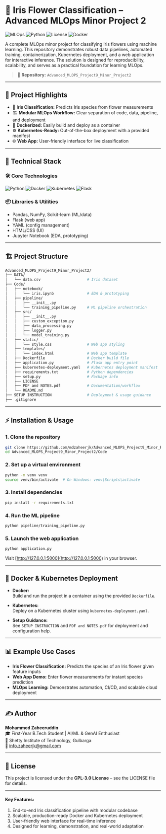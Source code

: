 # 🌸 Iris Flower Classification – Advanced MLOps Minor Project 2

![MLOps](https://img.shields.io/badge/MLOps-Kubernetes-blue)
![Python](https://img.shields.io/badge/Python-3.10%2B-brightgreen)
![License](https://img.shields.io/badge/License-GPL--3.0-orange)
![Docker](https://img.shields.io/badge/Docker-Ready-blue)

A complete MLOps minor project for classifying Iris flowers using machine learning. This repository demonstrates robust data pipelines, automated training, containerization, Kubernetes deployment, and a web application for interactive inference. The solution is designed for reproducibility, scalability, and serves as a practical foundation for learning MLOps.

> 📁 **Repository:** `Advanced_MLOPS_Project9_Minor_Project2`

---

## 🚀 Project Highlights

- 🌷 **Iris Classification:** Predicts Iris species from flower measurements
- 🏗️ **Modular MLOps Workflow:** Clear separation of code, data, pipeline, and deployment
- 🐳 **Dockerized:** Easily build and deploy as a container
- ☸️ **Kubernetes-Ready:** Out-of-the-box deployment with a provided manifest
- 🌐 **Web App:** User-friendly interface for live classification

---

## 🧠 Technical Stack

### 🛠️ Core Technologies
![Python](https://img.shields.io/badge/Python-3.10%2B-brightgreen)
![Docker](https://img.shields.io/badge/Docker-Ready-blue)
![Kubernetes](https://img.shields.io/badge/Kubernetes-Deploy-blue)
![Flask](https://img.shields.io/badge/Flask-WebApp-lightgrey)

### 📦 Libraries & Utilities
- Pandas, NumPy, Scikit-learn (ML/data)
- Flask (web app)
- YAML (config management)
- HTML/CSS (UI)
- Jupyter Notebook (EDA, prototyping)

---

## 🏗️ Project Structure

```bash
Advanced_MLOPS_Project9_Minor_Project2/
├── DATA/
│   └── data.csv                     # Iris dataset
├── Code/
│   ├── notebook/
│   │   └── iris.ipynb               # EDA & prototyping
│   ├── pipeline/
│   │   ├── __init__.py
│   │   └── training_pipeline.py     # ML pipeline orchestration
│   ├── src/
│   │   ├── __init__.py
│   │   ├── custom_exception.py
│   │   ├── data_processing.py
│   │   ├── logger.py
│   │   └── model_training.py
│   ├── static/
│   │   └── style.css                # Web app styling
│   ├── templates/
│   │   └── index.html               # Web app template
│   ├── Dockerfile                   # Docker build file
│   ├── application.py               # Flask app entry point
│   ├── kubernetes-deployment.yaml   # Kubernetes deployment manifest
│   ├── requirements.txt             # Python dependencies
│   ├── setup.py                     # Package info
│   ├── LICENSE
│   ├── PDF and NOTES.pdf            # Documentation/workflow
│   └── README.md
├── SETUP INSTRUCTION                # Deployment & usage guidance
├── .gitignore
```

---

## ⚡ Installation & Usage

### 1. Clone the repository
```bash
git clone https://github.com/mdzaheerjk/Advanced_MLOPS_Project9_Minor_Project2.git
cd Advanced_MLOPS_Project9_Minor_Project2/Code
```

### 2. Set up a virtual environment
```bash
python -m venv venv
source venv/bin/activate  # On Windows: venv\Scripts\activate
```

### 3. Install dependencies
```bash
pip install -r requirements.txt
```

### 4. Run the ML pipeline
```bash
python pipeline/training_pipeline.py
```

### 5. Launch the web application
```bash
python application.py
```
Visit [http://127.0.0.1:5000](http://127.0.0.1:5000) in your browser.

---

## 🐳 Docker & Kubernetes Deployment

- **Docker:**  
  Build and run the project in a container using the provided `Dockerfile`.

- **Kubernetes:**  
  Deploy on a Kubernetes cluster using `kubernetes-deployment.yaml`.

- **Setup Guidance:**  
  See `SETUP INSTRUCTION` and `PDF and NOTES.pdf` for deployment and configuration help.

---

## 📊 Example Use Cases

- **Iris Flower Classification:** Predicts the species of an Iris flower given feature inputs
- **Web App Demo:** Enter flower measurements for instant species prediction
- **MLOps Learning:** Demonstrates automation, CI/CD, and scalable cloud deployment

---

## ✍️ Author

**Mohammed Zaheeruddin**  
🎓 First-Year B.Tech Student | AI/ML & GenAI Enthusiast  
🏫 Shetty Institute of Technology, Gulbarga  
📧 info.zaheerjk@gmail.com

---

## 📜 License

This project is licensed under the **GPL-3.0 License** – see the LICENSE file for details.

---

#### Key Features:
1. End-to-end Iris classification pipeline with modular codebase
2. Scalable, production-ready Docker and Kubernetes deployment
3. User-friendly web interface for real-time inference
4. Designed for learning, demonstration, and real-world adaptation
